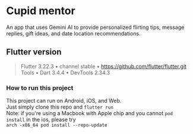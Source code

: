 # Cupid mentor

An app that uses Gemini AI to provide personalized flirting tips, message replies, gift ideas, and date location recommendations.

## Flutter version

>Flutter 3.22.3 • channel stable • https://github.com/flutter/flutter.git <br>
>Tools • Dart 3.4.4 • DevTools 2.34.3

### How to run this project

This project can run on Android, iOS, and Web. <br>
Just simply clone this repo and `flutter run` <br>
Note: if you're using a Macbook with Apple chip and you cannot `pod install` in the ios, please try  
`arch -x86_64 pod install --repo-update`